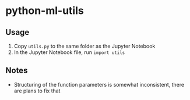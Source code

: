 # python-ml-utils

## Usage
1. Copy `utils.py` to the same folder as the Jupyter Notebook
2. In the Jupyter Notebook file, run `import utils`

## Notes
* Structuring of the function parameters is somewhat inconsistent, there are plans to fix that
